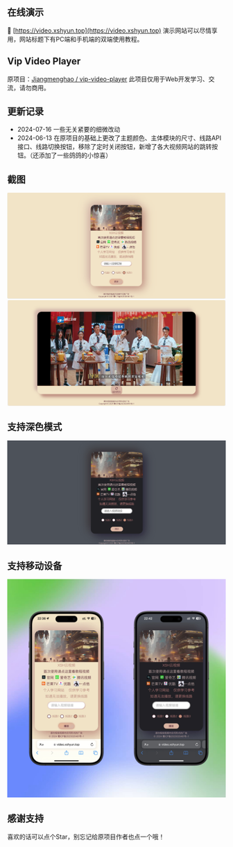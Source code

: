 ## 在线演示
🔗 [https://video.xshyun.top](https://video.xshyun.top)
演示网站可以尽情享用，网站标题下有PC端和手机端的双端使用教程。

## Vip Video Player
原项目：[Jiangmenghao / vip-video-player](https://github.com/Jiangmenghao/vip-video-player)
此项目仅用于Web开发学习、交流，请勿商用。

## 更新记录
+ 2024-07-16 一些无关紧要的细微改动
+ 2024-06-13 在原项目的基础上更改了主题颜色、主体模块的尺寸、线路API接口、线路切换按钮，移除了定时关闭按钮，新增了各大视频网站的跳转按钮。（还添加了一些鸽鸽的小惊喜）

## 截图
![PC截图](./demo-imgs/demo-screenshot.png 'PC截图')
![PC截图](./demo-imgs/demo-screenshot-playing.png 'PC截图-视频播放')

## 支持深色模式
![PC截图](./demo-imgs/dark.png 'PC截图-深色模式')

## 支持移动设备
![手机截图](./demo-imgs/iPhone.png '手机截图')

## 感谢支持
喜欢的话可以点个Star，别忘记给原项目作者也点一个哦！